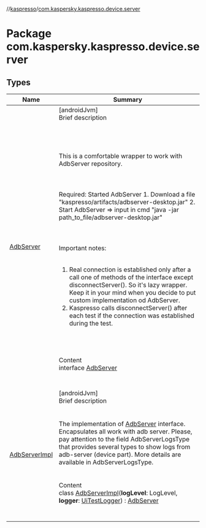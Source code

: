 //[kaspresso](../index.md)/[com.kaspersky.kaspresso.device.server](index.md)



# Package com.kaspersky.kaspresso.device.server  


## Types  
  
|  Name|  Summary| 
|---|---|
| [AdbServer](-adb-server/index.md)| [androidJvm]  <br>Brief description  <br><br><br><br><br>This is a comfortable wrapper to work with AdbServer repository.<br><br><br><br>Required: Started AdbServer     1. Download a file "kaspresso/artifacts/adbserver-desktop.jar"     2. Start AdbServer => input in cmd "java -jar path_to_file/adbserver-desktop.jar"<br><br><br><br>Important notes:<br><br><ol><li>Real connection is established only after a call one of methods of the interface except disconnectServer(). So it's lazy wrapper. Keep it in your mind when you decide to put custom implementation od AdbServer.</li><li>Kaspresso calls disconnectServer() after each test if the connection was established during the test.</li></ol><br><br>  <br>Content  <br>interface [AdbServer](-adb-server/index.md)  <br><br><br>
| [AdbServerImpl](-adb-server-impl/index.md)| [androidJvm]  <br>Brief description  <br><br><br>The implementation of [AdbServer](-adb-server/index.md) interface. Encapsulates all work with adb server. Please, pay attention to the field AdbServerLogsType that provides several types to show logs from adb-server (device part). More details are available in AdbServerLogsType.<br><br>  <br>Content  <br>class [AdbServerImpl](-adb-server-impl/index.md)(**logLevel**: LogLevel, **logger**: [UiTestLogger](../com.kaspersky.kaspresso.logger/-ui-test-logger/index.md)) : [AdbServer](-adb-server/index.md)  <br><br><br>

